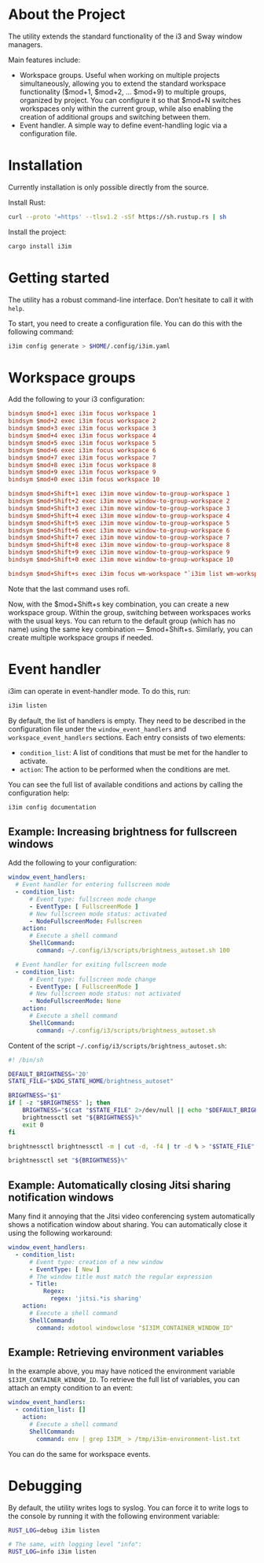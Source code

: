 
# About the Project

The utility extends the standard functionality of the i3 and Sway window managers.

Main features include:

- Workspace groups. Useful when working on multiple projects simultaneously, allowing you to extend the standard
  workspace functionality ($mod+1, $mod+2, … $mod+9) to multiple groups, organized by project. You can configure it so
  that $mod+N switches workspaces only within the current group, while also enabling the creation of additional groups
  and switching between them.
- Event handler. A simple way to define event-handling logic via a configuration file.


# Installation

Currently installation is only possible directly from the source.

Install Rust:

```bash
curl --proto '=https' --tlsv1.2 -sSf https://sh.rustup.rs | sh
```

Install the project:

```bash
cargo install i3im
```

# Getting started

The utility has a robust command-line interface. Don’t hesitate to call it with `help`.

To start, you need to create a configuration file. You can do this with the following command:

```bash
i3im config generate > $HOME/.config/i3im.yaml
```

# Workspace groups

Add the following to your i3 configuration:

```ini
bindsym $mod+1 exec i3im focus workspace 1
bindsym $mod+2 exec i3im focus workspace 2
bindsym $mod+3 exec i3im focus workspace 3
bindsym $mod+4 exec i3im focus workspace 4
bindsym $mod+5 exec i3im focus workspace 5
bindsym $mod+6 exec i3im focus workspace 6
bindsym $mod+7 exec i3im focus workspace 7
bindsym $mod+8 exec i3im focus workspace 8
bindsym $mod+9 exec i3im focus workspace 9
bindsym $mod+0 exec i3im focus workspace 10

bindsym $mod+Shift+1 exec i3im move window-to-group-workspace 1
bindsym $mod+Shift+2 exec i3im move window-to-group-workspace 2
bindsym $mod+Shift+3 exec i3im move window-to-group-workspace 3
bindsym $mod+Shift+4 exec i3im move window-to-group-workspace 4
bindsym $mod+Shift+5 exec i3im move window-to-group-workspace 5
bindsym $mod+Shift+6 exec i3im move window-to-group-workspace 6
bindsym $mod+Shift+7 exec i3im move window-to-group-workspace 7
bindsym $mod+Shift+8 exec i3im move window-to-group-workspace 8
bindsym $mod+Shift+9 exec i3im move window-to-group-workspace 9
bindsym $mod+Shift+0 exec i3im move window-to-group-workspace 10

bindsym $mod+Shift+s exec i3im focus wm-workspace "`i3im list wm-workspaces | rofi -dmenu -p 'Switch to workspace'`"
```

Note that the last command uses rofi.

Now, with the $mod+Shift+s key combination, you can create a new workspace group. Within the group, switching between
workspaces works with the usual keys. You can return to the default group (which has no name) using the same key
combination — $mod+Shift+s. Similarly, you can create multiple workspace groups if needed.


# Event handler

i3im can operate in event-handler mode. To do this, run:

```bash
i3im listen
```

By default, the list of handlers is empty. They need to be described in the configuration file under the
`window_event_handlers` and `workspace_event_handlers` sections. Each entry consists of two elements:

- `condition_list`: A list of conditions that must be met for the handler to activate.
- `action`: The action to be performed when the conditions are met.

You can see the full list of available conditions and actions by calling the configuration help:

```bash
i3im config documentation
```

## Example: Increasing brightness for fullscreen windows

Add the following to your configuration:

```yaml
window_event_handlers:
  # Event handler for entering fullscreen mode
  - condition_list:
      # Event type: fullscreen mode change
      - EventType: [ FullscreenMode ]
      # New fullscreen mode status: activated
      - NodeFullscreenMode: Fullscreen
    action:
      # Execute a shell command
      ShellCommand:
        command: ~/.config/i3/scripts/brightness_autoset.sh 100

  # Event handler for exiting fullscreen mode
  - condition_list:
      # Event type: fullscreen mode change
      - EventType: [ FullscreenMode ]
      # New fullscreen mode status: not activated
      - NodeFullscreenMode: None
    action:
      # Execute a shell command
      ShellCommand:
        command: ~/.config/i3/scripts/brightness_autoset.sh
```

Content of the script `~/.config/i3/scripts/brightness_autoset.sh`:

```bash
#! /bin/sh

DEFAULT_BRIGHTNESS='20'
STATE_FILE="$XDG_STATE_HOME/brightness_autoset"

BRIGHTNESS="$1"
if [ -z "$BRIGHTNESS" ]; then
    BRIGHTNESS="$(cat "$STATE_FILE" 2>/dev/null || echo "$DEFAULT_BRIGHTNESS")"
    brightnessctl set "${BRIGHTNESS}%"
    exit 0
fi

brightnessctl brightnessctl -m | cut -d, -f4 | tr -d % > "$STATE_FILE"

brightnessctl set "${BRIGHTNESS}%"
```

## Example: Automatically closing Jitsi sharing notification windows

Many find it annoying that the Jitsi video conferencing system automatically shows a notification window about sharing.
You can automatically close it using the following workaround:

```yaml
window_event_handlers:
  - condition_list:
      # Event type: creation of a new window
      - EventType: [ New ]
      # The window title must match the regular expression
      - Title:
          Regex:
            regex: 'jitsi.*is sharing'
    action:
      # Execute a shell command
      ShellCommand:
        command: xdotool windowclose "$I3IM_CONTAINER_WINDOW_ID"
```

## Example: Retrieving environment variables

In the example above, you may have noticed the environment variable `$I3IM_CONTAINER_WINDOW_ID`. To retrieve the full
list of variables, you can attach an empty condition to an event:

```yaml
window_event_handlers:
  - condition_list: []
    action:
      # Execute a shell command
      ShellCommand:
        command: env | grep I3IM_ > /tmp/i3im-environment-list.txt
```

You can do the same for workspace events.

# Debugging

By default, the utility writes logs to syslog. You can force it to write logs to the console by running it with the
following environment variable:

```bash
RUST_LOG=debug i3im listen

# The same, with logging level "info":
RUST_LOG=info i3im listen
```
